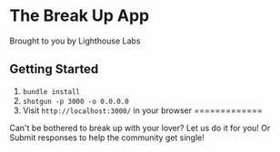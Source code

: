 The Break Up App
=============

Brought to you by Lighthouse Labs

## Getting Started

1. `bundle install`
2. `shotgun -p 3000 -o 0.0.0.0`
3. Visit `http://localhost:3000/` in your browser
=============

Can't be bothered to break up with your lover? Let us do it for you! 
Or 
Submit responses to help the community get single!


